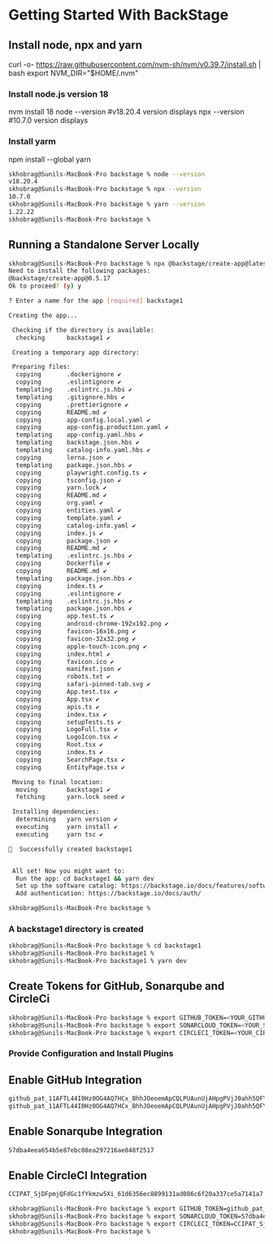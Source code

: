 # Getting Started With BackStage

## Install node, npx and yarn 

curl -o- https://raw.githubusercontent.com/nvm-sh/nvm/v0.39.7/install.sh | bash
export NVM_DIR="$HOME/.nvm"

### Install node.js version 18

nvm install 18
node --version #v18.20.4 version displays
npx --version #10.7.0 version displays

### Install yarm
npm install --global yarn

```bash
skhobrag@Sunils-MacBook-Pro backstage % node --version
v18.20.4
skhobrag@Sunils-MacBook-Pro backstage % npx --version
10.7.0
skhobrag@Sunils-MacBook-Pro backstage % yarn --version
1.22.22
skhobrag@Sunils-MacBook-Pro backstage %

```

## Running a Standalone Server Locally
```bash
skhobrag@Sunils-MacBook-Pro backstage % npx @backstage/create-app@latest
Need to install the following packages:
@backstage/create-app@0.5.17
Ok to proceed? (y) y

? Enter a name for the app [required] backstage1

Creating the app...

 Checking if the directory is available:
  checking      backstage1 ✔

 Creating a temporary app directory:

 Preparing files:
  copying       .dockerignore ✔
  copying       .eslintignore ✔
  templating    .eslintrc.js.hbs ✔
  templating    .gitignore.hbs ✔
  copying       .prettierignore ✔
  copying       README.md ✔
  copying       app-config.local.yaml ✔
  copying       app-config.production.yaml ✔
  templating    app-config.yaml.hbs ✔
  templating    backstage.json.hbs ✔
  templating    catalog-info.yaml.hbs ✔
  copying       lerna.json ✔
  templating    package.json.hbs ✔
  copying       playwright.config.ts ✔
  copying       tsconfig.json ✔
  copying       yarn.lock ✔
  copying       README.md ✔
  copying       org.yaml ✔
  copying       entities.yaml ✔
  copying       template.yaml ✔
  copying       catalog-info.yaml ✔
  copying       index.js ✔
  copying       package.json ✔
  copying       README.md ✔
  templating    .eslintrc.js.hbs ✔
  copying       Dockerfile ✔
  copying       README.md ✔
  templating    package.json.hbs ✔
  copying       index.ts ✔
  copying       .eslintignore ✔
  templating    .eslintrc.js.hbs ✔
  templating    package.json.hbs ✔
  copying       app.test.ts ✔
  copying       android-chrome-192x192.png ✔
  copying       favicon-16x16.png ✔
  copying       favicon-32x32.png ✔
  copying       apple-touch-icon.png ✔
  copying       index.html ✔
  copying       favicon.ico ✔
  copying       manifest.json ✔
  copying       robots.txt ✔
  copying       safari-pinned-tab.svg ✔
  copying       App.test.tsx ✔
  copying       App.tsx ✔
  copying       apis.ts ✔
  copying       index.tsx ✔
  copying       setupTests.ts ✔
  copying       LogoFull.tsx ✔
  copying       LogoIcon.tsx ✔
  copying       Root.tsx ✔
  copying       index.ts ✔
  copying       SearchPage.tsx ✔
  copying       EntityPage.tsx ✔

 Moving to final location:
  moving        backstage1 ✔
  fetching      yarn.lock seed ✔

 Installing dependencies:
  determining   yarn version ✔
  executing     yarn install ✔
  executing     yarn tsc ✔

🥇  Successfully created backstage1


 All set! Now you might want to:
  Run the app: cd backstage1 && yarn dev
  Set up the software catalog: https://backstage.io/docs/features/software-catalog/configuration
  Add authentication: https://backstage.io/docs/auth/

skhobrag@Sunils-MacBook-Pro backstage %
```

### A backstage1 directory is created
```bash
skhobrag@Sunils-MacBook-Pro backstage % cd backstage1
skhobrag@Sunils-MacBook-Pro backstage1 %
skhobrag@Sunils-MacBook-Pro backstage1 % yarn dev
```

## Create Tokens for GitHub, Sonarqube and CircleCi

```bash
skhobrag@Sunils-MacBook-Pro backstage % export GITHUB_TOKEN=<YOUR_GITHUB_TOKEN>
skhobrag@Sunils-MacBook-Pro backstage % export SONARCLOUD_TOKEN=<YOUR_SONARCLOUD_TOKEN>
skhobrag@Sunils-MacBook-Pro backstage % export CIRCLECI_TOKEN=<YOUR_CIRCLECI_TOKEN>
```

### Provide Configuration and Install Plugins



## Enable GitHub Integration


```bash
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
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
```

## Enable Sonarqube Integration

```bash
57dba4eea654b5e87ebc08ea297216ae848f2517
```

## Enable CircleCI Integration
```bash
CCIPAT_SjDFpmjQFdGc1fYkmzw5Xi_61d6356ec8899131ad086c6f20a337ce5a7141a7
```

```bash
skhobrag@Sunils-MacBook-Pro backstage % export GITHUB_TOKEN=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
skhobrag@Sunils-MacBook-Pro backstage % export SONARCLOUD_TOKEN=57dba4eea654b5e87ebc08ea297216ae848f2517
skhobrag@Sunils-MacBook-Pro backstage % export CIRCLECI_TOKEN=CCIPAT_SjDFpmjQFdGc1fYkmzw5Xi_61d6356ec8899131ad086c6f20a337ce5a7141a7
skhobrag@Sunils-MacBook-Pro backstage % 

```
